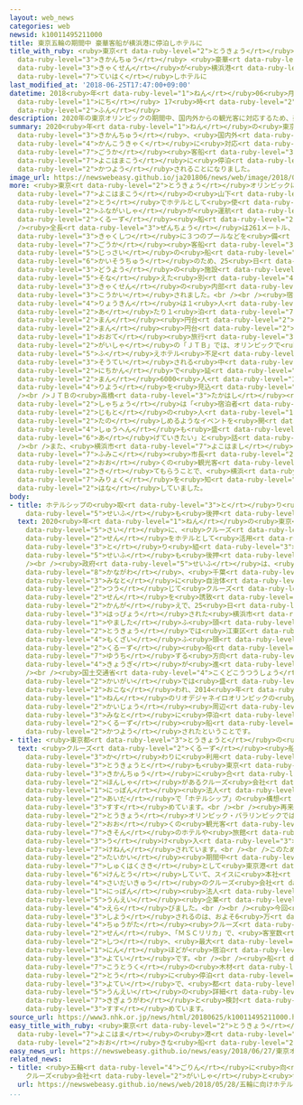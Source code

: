 ```yaml
---
layout: web_news
categories: web
newsid: k10011495211000
title: 東京五輪の期間中 豪華客船が横浜港に停泊しホテルに
title_with_ruby: <ruby>東京<rt data-ruby-level="2">とうきょう</rt></ruby><ruby>五輪<rt data-ruby-level="4">ごりん</rt></ruby>の<ruby>期間中<rt
  data-ruby-level="3">きかんちゅう</rt></ruby> <ruby>豪華<rt data-ruby-level="7">ごうか</rt></ruby><ruby>客船<rt
  data-ruby-level="3">きゃくせん</rt></ruby>が<ruby>横浜港<rt data-ruby-level="7">よこはまこう</rt></ruby>に<ruby>停泊<rt
  data-ruby-level="7">ていはく</rt></ruby>しホテルに
last_modified_at: '2018-06-25T17:47:00+09:00'
datetime: 2018<ruby>年<rt data-ruby-level="1">ねん</rt></ruby>06<ruby>月<rt data-ruby-level="1">がつ</rt></ruby>25<ruby>日<rt
  data-ruby-level="1">にち</rt></ruby> 17<ruby>時<rt data-ruby-level="2">じ</rt></ruby>47<ruby>分<rt
  data-ruby-level="2">ふん</rt></ruby>
description: 2020年の東京オリンピックの期間中、国内外からの観光客に対応するため、豪華客船が横浜港に停泊し、ホテルとして活用されることになりました。
summary: 2020<ruby>年<rt data-ruby-level="1">ねん</rt></ruby>の<ruby>東京<rt data-ruby-level="2">とうきょう</rt></ruby>オリンピックの<ruby>期間中<rt
  data-ruby-level="3">きかんちゅう</rt></ruby>、<ruby>国内外<rt data-ruby-level="2">こくないがい</rt></ruby>からの<ruby>観光客<rt
  data-ruby-level="4">かんこうきゃく</rt></ruby>に<ruby>対応<rt data-ruby-level="5">たいおう</rt></ruby>するため、<ruby>豪華<rt
  data-ruby-level="7">ごうか</rt></ruby><ruby>客船<rt data-ruby-level="3">きゃくせん</rt></ruby>が<ruby>横浜港<rt
  data-ruby-level="7">よこはまこう</rt></ruby>に<ruby>停泊<rt data-ruby-level="7">ていはく</rt></ruby>し、ホテルとして<ruby>活用<rt
  data-ruby-level="2">かつよう</rt></ruby>されることになりました。
image_url: https://newswebeasy.github.io/ja201806/news/web/image/2018/06/25/K10011495211_1806251806_1806251808_01_02.jpg
more: <ruby>東京<rt data-ruby-level="2">とうきょう</rt></ruby>オリンピックに<ruby>合<rt data-ruby-level="2">あ</rt></ruby>わせて、<ruby>横浜港<rt
  data-ruby-level="7">よこはまこう</rt></ruby>の<ruby>山下<rt data-ruby-level="1">やました</rt></ruby>ふ<ruby>頭<rt
  data-ruby-level="2">とう</rt></ruby>でホテルとして<ruby>使<rt data-ruby-level="3">つか</rt></ruby>われるのは、アメリカの<ruby>船会社<rt
  data-ruby-level="2">ふながいしゃ</rt></ruby>が<ruby>運航<rt data-ruby-level="4">うんこう</rt></ruby>している<ruby>クルーズ<rt
  data-ruby-level="2">くるーず</rt></ruby><ruby>船<rt data-ruby-level="2">せん</rt></ruby>「サン・プリンセス」です。<br
  /><ruby>全長<rt data-ruby-level="3">ぜんちょう</rt></ruby>は261メートル、1000<ruby>余<rt data-ruby-level="5">あま</rt></ruby>りの<ruby>客室<rt
  data-ruby-level="3">きゃくしつ</rt></ruby>に３つのプールなどを<ruby>備<rt data-ruby-level="5">そな</rt></ruby>えた<ruby>豪華<rt
  data-ruby-level="7">ごうか</rt></ruby><ruby>客船<rt data-ruby-level="3">きゃくせん</rt></ruby>で、<ruby>実際<rt
  data-ruby-level="5">じっさい</rt></ruby>の<ruby>船<rt data-ruby-level="2">ふね</rt></ruby>が<ruby>改装中<rt
  data-ruby-level="6">かいそうちゅう</rt></ruby>のため、25<ruby>日<rt data-ruby-level="1">にち</rt></ruby>は<ruby>同様<rt
  data-ruby-level="3">どうよう</rt></ruby>の<ruby>施設<rt data-ruby-level="7">しせつ</rt></ruby>を<ruby>備<rt
  data-ruby-level="5">そな</rt></ruby>えた<ruby>別<rt data-ruby-level="4">べつ</rt></ruby>の<ruby>客船<rt
  data-ruby-level="3">きゃくせん</rt></ruby>の<ruby>内部<rt data-ruby-level="3">ないぶ</rt></ruby>が<ruby>公開<rt
  data-ruby-level="3">こうかい</rt></ruby>されました。<br /><br /><ruby>宿泊<rt data-ruby-level="7">しゅくはく</rt></ruby><ruby>料金<rt
  data-ruby-level="4">りょうきん</rt></ruby>は１<ruby>人<rt data-ruby-level="1">にん</rt></ruby><ruby>当<rt
  data-ruby-level="2">あ</rt></ruby>たり１<ruby>泊<rt data-ruby-level="7">ぱく</rt></ruby>３<ruby>万<rt
  data-ruby-level="2">まん</rt></ruby><ruby>円台<rt data-ruby-level="2">えんだい</rt></ruby>から30<ruby>万<rt
  data-ruby-level="2">まん</rt></ruby><ruby>円台<rt data-ruby-level="2">えんだい</rt></ruby>で、<ruby>大手<rt
  data-ruby-level="1">おおて</rt></ruby><ruby>旅行<rt data-ruby-level="3">りょこう</rt></ruby><ruby>会社<rt
  data-ruby-level="2">がいしゃ</rt></ruby>の「ＪＴＢ」では、オリンピックで<ruby>観光客<rt data-ruby-level="4">かんこうきゃく</rt></ruby>が<ruby>増<rt
  data-ruby-level="5">ふ</rt></ruby>えホテル<ruby>不足<rt data-ruby-level="4">ぶそく</rt></ruby>も<ruby>想定<rt
  data-ruby-level="3">そうてい</rt></ruby>される<ruby>中<rt data-ruby-level="1">なか</rt></ruby>、19<ruby>日間<rt
  data-ruby-level="2">にちかん</rt></ruby>で<ruby>延<rt data-ruby-level="6">の</rt></ruby>べ３<ruby>万<rt
  data-ruby-level="2">まん</rt></ruby>6000<ruby>人<rt data-ruby-level="1">にん</rt></ruby>の<ruby>利用<rt
  data-ruby-level="4">りよう</rt></ruby>を<ruby>見込<rt data-ruby-level="7">みこ</rt></ruby>んでいるということです。<br
  /><br />ＪＴＢの<ruby>高橋<rt data-ruby-level="3">たかはし</rt></ruby><ruby>広行<rt data-ruby-level="2">ひろゆき</rt></ruby><ruby>社長<rt
  data-ruby-level="2">しゃちょう</rt></ruby>は「<ruby>宿泊者<rt data-ruby-level="7">しゅくはくしゃ</rt></ruby>だけでなく<ruby>地元<rt
  data-ruby-level="2">じもと</rt></ruby>の<ruby>人<rt data-ruby-level="1">ひと</rt></ruby>も<ruby>楽<rt
  data-ruby-level="2">たの</rt></ruby>しめるようなイベントを<ruby>開<rt data-ruby-level="3">ひら</rt></ruby>くことで、<ruby>周辺<rt
  data-ruby-level="4">しゅうへん</rt></ruby>も<ruby>盛<rt data-ruby-level="6">も</rt></ruby>り<ruby>上<rt
  data-ruby-level="6">あ</rt></ruby>げていきたい」と<ruby>話<rt data-ruby-level="2">はな</rt></ruby>していました。<br
  /><br />また、<ruby>横浜市<rt data-ruby-level="7">よこはまし</rt></ruby>の<ruby>林<rt data-ruby-level="1">はやし</rt></ruby><ruby>文子<rt
  data-ruby-level="7">ふみこ</rt></ruby><ruby>市長<rt data-ruby-level="2">しちょう</rt></ruby>は「<ruby>多<rt
  data-ruby-level="2">おお</rt></ruby>くの<ruby>観光客<rt data-ruby-level="4">かんこうきゃく</rt></ruby>に<ruby>来<rt
  data-ruby-level="2">き</rt></ruby>てもらうことで、<ruby>横浜<rt data-ruby-level="7">よこはま</rt></ruby>の<ruby>魅力<rt
  data-ruby-level="7">みりょく</rt></ruby>を<ruby>知<rt data-ruby-level="2">し</rt></ruby>ってもらいたい」と<ruby>話<rt
  data-ruby-level="2">はな</rt></ruby>していました。
body:
- title: ホテルシップの<ruby>取<rt data-ruby-level="3">と</rt></ruby>り<ruby>組<rt data-ruby-level="3">く</rt></ruby>みは<ruby>政府<rt
    data-ruby-level="5">せいふ</rt></ruby>も<ruby>後押<rt data-ruby-level="7">あとお</rt></ruby>し
  text: 2020<ruby>年<rt data-ruby-level="1">ねん</rt></ruby>の<ruby>東京<rt data-ruby-level="2">とうきょう</rt></ruby>オリンピックの<ruby>際<rt
    data-ruby-level="5">さい</rt></ruby>に、<ruby>クルーズ<rt data-ruby-level="2">くるーず</rt></ruby><ruby>船<rt
    data-ruby-level="2">せん</rt></ruby>をホテルとして<ruby>活用<rt data-ruby-level="2">かつよう</rt></ruby>するいわゆる「ホテルシップ」の<ruby>取<rt
    data-ruby-level="3">と</rt></ruby>り<ruby>組<rt data-ruby-level="3">く</rt></ruby>みは、<ruby>政府<rt
    data-ruby-level="5">せいふ</rt></ruby>も<ruby>後押<rt data-ruby-level="7">あとお</rt></ruby>ししています。<br
    /><br /><ruby>政府<rt data-ruby-level="5">せいふ</rt></ruby>は、<ruby>東京<rt data-ruby-level="2">とうきょう</rt></ruby>、<ruby>神奈川<rt
    data-ruby-level="8">かながわ</rt></ruby>、<ruby>千葉<rt data-ruby-level="3">ちば</rt></ruby>の<ruby>港<rt
    data-ruby-level="3">みなと</rt></ruby>に<ruby>自治体<rt data-ruby-level="4">じちたい</rt></ruby>などを<ruby>通<rt
    data-ruby-level="2">つう</rt></ruby>じて<ruby>クルーズ<rt data-ruby-level="2">くるーず</rt></ruby><ruby>船<rt
    data-ruby-level="2">せん</rt></ruby>を<ruby>誘致<rt data-ruby-level="7">ゆうち</rt></ruby>したい<ruby>考<rt
    data-ruby-level="2">かんが</rt></ruby>えで、25<ruby>日<rt data-ruby-level="1">にち</rt></ruby><ruby>発表<rt
    data-ruby-level="3">はっぴょう</rt></ruby>された<ruby>横浜市<rt data-ruby-level="7">よこはまし</rt></ruby>の<ruby>山下<rt
    data-ruby-level="1">やました</rt></ruby>ふ<ruby>頭<rt data-ruby-level="2">とう</rt></ruby>のほかに、<ruby>東京<rt
    data-ruby-level="2">とうきょう</rt></ruby>では<ruby>江東区<rt data-ruby-level="7">こうとうく</rt></ruby>の<ruby>木材<rt
    data-ruby-level="4">もくざい</rt></ruby>ふ<ruby>頭<rt data-ruby-level="2">とう</rt></ruby>に、スイスの<ruby>クルーズ<rt
    data-ruby-level="2">くるーず</rt></ruby><ruby>船<rt data-ruby-level="2">せん</rt></ruby>を<ruby>誘致<rt
    data-ruby-level="7">ゆうち</rt></ruby>する<ruby>方向<rt data-ruby-level="3">ほうこう</rt></ruby>で、<ruby>協議<rt
    data-ruby-level="4">きょうぎ</rt></ruby>が<ruby>進<rt data-ruby-level="3">すす</rt></ruby>められているということです。<br
    /><br /><ruby>国土交通省<rt data-ruby-level="4">こくどこうつうしょう</rt></ruby>によりますと、こうしたホテルシップは<ruby>海外<rt
    data-ruby-level="2">かいがい</rt></ruby>では<ruby>盛<rt data-ruby-level="6">さか</rt></ruby>んに<ruby>行<rt
    data-ruby-level="2">おこな</rt></ruby>われ、2014<ruby>年<rt data-ruby-level="1">ねん</rt></ruby>のソチオリンピックや、2016<ruby>年<rt
    data-ruby-level="1">ねん</rt></ruby>のリオデジャネイロオリンピックの<ruby>際<rt data-ruby-level="5">さい</rt></ruby>にも、<ruby>会場<rt
    data-ruby-level="2">かいじょう</rt></ruby><ruby>周辺<rt data-ruby-level="4">しゅうへん</rt></ruby>の<ruby>港<rt
    data-ruby-level="3">みなと</rt></ruby>に<ruby>停泊<rt data-ruby-level="7">ていはく</rt></ruby>した<ruby>クルーズ<rt
    data-ruby-level="2">くるーず</rt></ruby><ruby>船<rt data-ruby-level="2">せん</rt></ruby>がホテルとして<ruby>活用<rt
    data-ruby-level="2">かつよう</rt></ruby>されたということです。
- title: <ruby>東京都<rt data-ruby-level="3">とうきょうと</rt></ruby>の<ruby>構想<rt data-ruby-level="5">こうそう</rt></ruby>は
  text: <ruby>クルーズ<rt data-ruby-level="2">くるーず</rt></ruby><ruby>船<rt data-ruby-level="2">せん</rt></ruby>をホテル<ruby>代<rt
    data-ruby-level="3">か</rt></ruby>わりに<ruby>利用<rt data-ruby-level="4">りよう</rt></ruby>する「ホテルシップ」をめぐっては、<ruby>東京都<rt
    data-ruby-level="3">とうきょうと</rt></ruby>も<ruby>東京<rt data-ruby-level="2">とうきょう</rt></ruby>オリンピック・パラリンピックの<ruby>期間中<rt
    data-ruby-level="3">きかんちゅう</rt></ruby>に<ruby>合<rt data-ruby-level="2">あ</rt></ruby>わせて、スイスに<ruby>本社<rt
    data-ruby-level="2">ほんしゃ</rt></ruby>があるクルーズ<ruby>会社<rt data-ruby-level="2">がいしゃ</rt></ruby>の<ruby>日本<rt
    data-ruby-level="1">にっぽん</rt></ruby><ruby>法人<rt data-ruby-level="4">ほうじん</rt></ruby>との<ruby>間<rt
    data-ruby-level="2">あいだ</rt></ruby>で「ホテルシップ」の<ruby>構想<rt data-ruby-level="5">こうそう</rt></ruby>を<ruby>進<rt
    data-ruby-level="3">すす</rt></ruby>めています。<br /><br /><ruby>再来年<rt data-ruby-level="5">さらいねん</rt></ruby>の<ruby>東京<rt
    data-ruby-level="2">とうきょう</rt></ruby>オリンピック・パラリンピックでは、<ruby>国内外<rt data-ruby-level="2">こくないがい</rt></ruby>の<ruby>多<rt
    data-ruby-level="2">おお</rt></ruby>くの<ruby>観光客<rt data-ruby-level="4">かんこうきゃく</rt></ruby>などを<ruby>既存<rt
    data-ruby-level="7">きそん</rt></ruby>のホテルや<ruby>旅館<rt data-ruby-level="3">りょかん</rt></ruby>で<ruby>受<rt
    data-ruby-level="3">う</rt></ruby>け<ruby>入<rt data-ruby-level="3">い</rt></ruby>れきれないことが<ruby>懸念<rt
    data-ruby-level="7">けねん</rt></ruby>されています。<br /><br />このため<ruby>東京都<rt data-ruby-level="3">とうきょうと</rt></ruby>は、<ruby>大会<rt
    data-ruby-level="2">たいかい</rt></ruby><ruby>期間中<rt data-ruby-level="3">きかんちゅう</rt></ruby>の<ruby>宿泊先<rt
    data-ruby-level="7">しゅくはくさき</rt></ruby>として<ruby>東京港<rt data-ruby-level="3">とうきょうこう</rt></ruby>での「ホテルシップ」を<ruby>検討<rt
    data-ruby-level="6">けんとう</rt></ruby>していて、スイスに<ruby>本社<rt data-ruby-level="2">ほんしゃ</rt></ruby>があるヨーロッパ<ruby>最大級<rt
    data-ruby-level="4">さいだいきゅう</rt></ruby>のクルーズ<ruby>会社<rt data-ruby-level="2">がいしゃ</rt></ruby>、「ＭＳＣクルーズ」の<ruby>日本<rt
    data-ruby-level="1">にっぽん</rt></ruby><ruby>法人<rt data-ruby-level="4">ほうじん</rt></ruby>を<ruby>運営<rt
    data-ruby-level="5">うんえい</rt></ruby><ruby>企業<rt data-ruby-level="7">きぎょう</rt></ruby>に<ruby>選<rt
    data-ruby-level="4">えら</rt></ruby>びました。<br /><br /><ruby>今回<rt data-ruby-level="2">こんかい</rt></ruby>、<ruby>使用<rt
    data-ruby-level="3">しよう</rt></ruby>されるのは、およそ6<ruby>万<rt data-ruby-level="2">まん</rt></ruby>5000トンの<ruby>中型<rt
    data-ruby-level="4">ちゅうがた</rt></ruby><ruby>クルーズ<rt data-ruby-level="2">くるーず</rt></ruby><ruby>船<rt
    data-ruby-level="2">せん</rt></ruby>、「ＭＳＣリリカ」で、<ruby>客室数<rt data-ruby-level="3">きゃくしつすう</rt></ruby>はおよそ1000<ruby>室<rt
    data-ruby-level="2">しつ</rt></ruby>、<ruby>最大<rt data-ruby-level="4">さいだい</rt></ruby>で2600<ruby>人<rt
    data-ruby-level="1">にん</rt></ruby>ほどが<ruby>宿泊<rt data-ruby-level="7">しゅくはく</rt></ruby>できる<ruby>予定<rt
    data-ruby-level="3">よてい</rt></ruby>です。<br /><br /><ruby>船<rt data-ruby-level="2">ふね</rt></ruby>は、<ruby>江東区<rt
    data-ruby-level="7">こうとうく</rt></ruby>の<ruby>木材<rt data-ruby-level="4">もくざい</rt></ruby>ふ<ruby>頭<rt
    data-ruby-level="2">とう</rt></ruby>に<ruby>停泊<rt data-ruby-level="7">ていはく</rt></ruby>する<ruby>予定<rt
    data-ruby-level="3">よてい</rt></ruby>で、<ruby>都<rt data-ruby-level="3">と</rt></ruby>は<ruby>運営<rt
    data-ruby-level="5">うんえい</rt></ruby>の<ruby>詳細<rt data-ruby-level="7">しょうさい</rt></ruby>について<ruby>企業側<rt
    data-ruby-level="7">きぎょうがわ</rt></ruby>と<ruby>検討<rt data-ruby-level="6">けんとう</rt></ruby>を<ruby>進<rt
    data-ruby-level="3">すす</rt></ruby>めています。
source_url: https://www3.nhk.or.jp/news/html/20180625/k10011495211000.html
easy_title_with_ruby: <ruby>東京<rt data-ruby-level="2">とうきょう</rt></ruby>オリンピック <ruby>横浜<rt
  data-ruby-level="7">よこはま</rt></ruby>の<ruby>港<rt data-ruby-level="3">みなと</rt></ruby>で<ruby>大<rt
  data-ruby-level="2">おお</rt></ruby>きな<ruby>船<rt data-ruby-level="2">ふね</rt></ruby>をホテルにする
easy_news_url: https://newswebeasy.github.io/news/easy/2018/06/27/東京オリンピック-横浜の港で大きな船をホテルにする
related_news:
- title: <ruby>五輪<rt data-ruby-level="4">ごりん</rt></ruby>に<ruby>向<rt data-ruby-level="3">む</rt></ruby>けホテルシップ
    クルーズ<ruby>会社<rt data-ruby-level="2">がいしゃ</rt></ruby>と<ruby>協議<rt data-ruby-level="4">きょうぎ</rt></ruby>へ
  url: https://newswebeasy.github.io/news/web/2018/05/28/五輪に向けホテルシップ-クルーズ会社と協議へ
...
```

